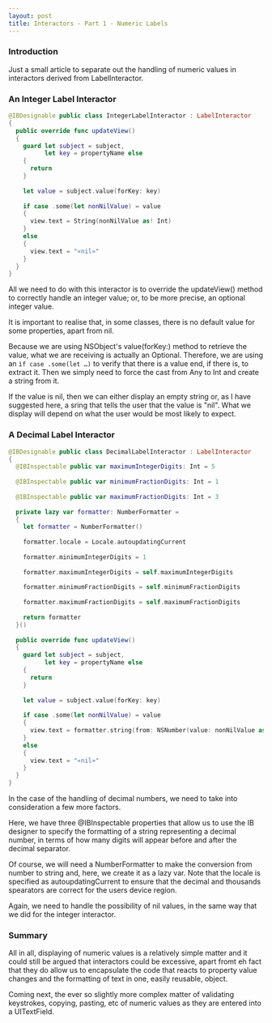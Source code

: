 ```yaml
---
layout: post
title: Interactors - Part 1 - Numeric Labels
---
```


### Introduction

Just a small article to separate out the handling of numeric values in interactors derived from LabelInteractor.

### An Integer Label Interactor

```swift
@IBDesignable public class IntegerLabelInteractor : LabelInteractor
{
  public override func updateView()
  {
    guard let subject = subject,
          let key = propertyName else
    {
      return
    }
    
    let value = subject.value(forKey: key)
    
    if case .some(let nonNilValue) = value
    {
      view.text = String(nonNilValue as! Int)
    }
    else
    {
      view.text = "«nil»"
    }
  }
}
```

All we need to do with this interactor is to override the updateView() method to correctly handle an integer value; or, to be more precise, an optional integer value.

It is important to realise that, in some classes, there is no default value for some properties, apart from nil.

Because we are using NSObject's value(forKey:) method to retrieve the value, what we are receiving is actually an Optional<Any>. Therefore, we are using an `ìf case .some(let …)` to verify that there is a value end, if there is, to extract it. Then we simply need to force the cast from Any to Int and create a string from it.

If the value is nil, then we can either display an empty string or, as I have suggested here, a sring that tells the user that the value is "nil". What we display will depend on what the user would be most likely to expect.

### A Decimal Label Interactor

```swift
@IBDesignable public class DecimalLabelInteractor : LabelInteractor
{
  @IBInspectable public var maximumIntegerDigits: Int = 5
  
  @IBInspectable public var minimumFractionDigits: Int = 1
  
  @IBInspectable public var maximumFractionDigits: Int = 3
  
  private lazy var formatter: NumberFormatter =
  {
    let formatter = NumberFormatter()
    
    formatter.locale = Locale.autoupdatingCurrent
    
    formatter.minimumIntegerDigits = 1
    
    formatter.maximumIntegerDigits = self.maximumIntegerDigits
    
    formatter.minimumFractionDigits = self.minimumFractionDigits
    
    formatter.maximumFractionDigits = self.maximumFractionDigits
    
    return formatter
  }()
  
  public override func updateView()
  {
    guard let subject = subject,
          let key = propertyName else
    {
      return
    }
    
    let value = subject.value(forKey: key)
    
    if case .some(let nonNilValue) = value
    {
      view.text = formatter.string(from: NSNumber(value: nonNilValue as! Double))
    }
    else
    {
      view.text = "«nil»"
    }
  }
}
```

In the case of the handling of decimal numbers, we need to take into consideration a few more factors.

Here, we have three @IBInspectable properties that allow us to use the IB designer to specify the formatting of a string representing a decimal number, in terms of how many digits will appear before and after the decimal separator.

Of course, we will need a NumberFormatter to make the conversion from number to string and, here, we create it as a lazy var. Note that the locale is specified as autoupdatingCurrent to ensure that the decimal and thousands spearators are correct for the users device region.

Again, we need to handle the possibility of nil values, in the same way that we did for the integer interactor.

### Summary

All in all, displaying of numeric values is a relatively simple matter and it could still be argued that interactors could be excessive, apart fromt eh fact that they do allow us to encapsulate the code that reacts to property value changes and the formatting of text in one, easily reusable, object.

Coming next, the ever so slightly more complex matter of validating keystrokes, copying, pasting, etc of numeric values as they are entered into a UITextField.
